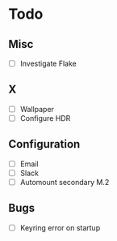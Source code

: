 # Todo

## Misc
- [ ] Investigate Flake

## X
- [ ] Wallpaper
- [ ] Configure HDR

## Configuration
- [ ] Email
- [ ] Slack
- [ ] Automount secondary M.2

## Bugs
- [ ] Keyring error on startup
